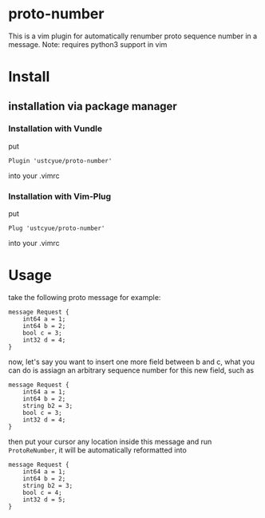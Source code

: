 # proto-number

This is a vim plugin for automatically renumber proto sequence number in a message.
Note: requires python3 support in vim

# Install

## installation via package manager

### Installation with Vundle
put
```
Plugin 'ustcyue/proto-number'
``` 
into your .vimrc

### Installation with Vim-Plug

put
```
Plug 'ustcyue/proto-number'
```
into your .vimrc

# Usage

take the following proto message for example:

```
message Request {
    int64 a = 1;
    int64 b = 2;
    bool c = 3;
    int32 d = 4;
}
```

now, let's say you want to insert one more field between b and c, what you can do is assiagn an arbitrary sequence number for this new field, such as 

```
message Request {
    int64 a = 1;
    int64 b = 2;
    string b2 = 3;
    bool c = 3;
    int32 d = 4;
}
```

then put your cursor any location inside this message and run `ProtoReNumber`, it will be automatically reformatted into
```
message Request {
    int64 a = 1;
    int64 b = 2;
    string b2 = 3;
    bool c = 4;
    int32 d = 5;
}
```
